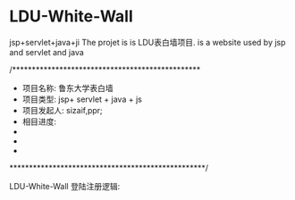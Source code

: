 # LDU-White-Wall
jsp+servlet+java+ji
The projet is is LDU表白墙项目.
is a website  used by jsp and servlet and java 

/************************************************
* 项目名称: 鲁东大学表白墙
* 项目类型: jsp+ servlet + java + js
* 项目发起人: sizaif,ppr;
* 相目进度: 
*
*
*
**************************************************/

LDU-White-Wall
登陆注册逻辑:
 

    